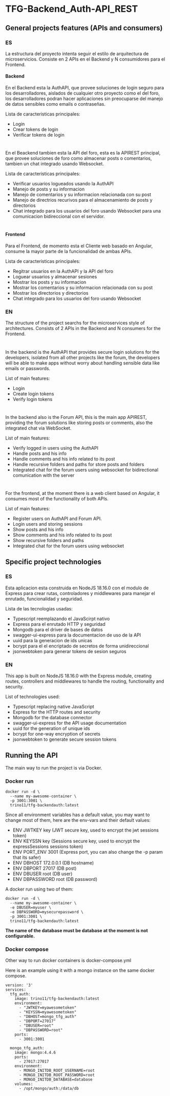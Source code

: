 # TFG-Backend_Auth-API_REST


## General projects features (APIs and consumers)

### ES

La estructura del proyecto intenta seguir el estilo de arquitectura de microservicios. Consiste en 2 APIs en el Backend y N consumidores para el Frontend.

#### Backend

En el Backend esta la AuthAPI, que provee soluciones de login seguro para los desarrolladores, aislados de cualquier otro proyecto como el del foro, los desarrolladores podran hacer aplicaciones sin preocuparse del manejo de datos sensibles como emails o contraseñas.

Lista de caracteristicas principales:
- Login
- Crear tokens de login
- Verificar tokens de login

#

En el Beackend tambien esta la API del foro, esta es la APIREST principal, que provee soluciones de foro como almacenar posts o comentarios, tambien un chat integrado usando Websocket.

Lista de caracteristicas principales:
- Verificar usuarios logueados usando la AuthAPI
- Manejo de posts y su informacion
- Manejo de comentarios y su informacion relacionada con su post
- Manejo de directrios recurivos para el almacenamiento de posts y directorios
- Chat integrado para los usuarios del foro usando Websocket para una comunicacion bidireccional con el servidor.

#
#### Frontend

Para el Frontend, de momento esta el Cliente web basado en Angular, consume la mayor parte de la funcionalidad de ambas APIs.

Lista de caracteristicas principales:
 - Regitrar usuarios en la AuthAPI y la API del foro
 - Loguear usuarios y almacenar sesiones
 - Mostrar los posts y su informacion
 - Mostrar los comentarios y su informacion relacionada con su post
 - Mostrar los directorios y directorios
 - Chat integrado para los usuarios del foro usando Websocket


### EN

The structure of the project searchs for the microservices style of architectures. Consists of 2 APIs in the Backend and N consumers for the Frontend.

#

In the backend is the AuthAPI that provides secure login solutions for the developers, isolated from all other projects like the forum, the developers will be able to make apps without worry about handling sensible data like emails or passwords.

List of main features:
- Login
- Create login tokens
- Verify login tokens

#

In the backend also is the Forum API, this is the main app APIREST, providing the forum solutions like storing posts or comments, also the integrated chat via WebSocket.

List of main features:
- Verify logged in users using the AuthAPI
- Handle posts and his info
- Handle comments and his info related to its post
- Handle recursive folders and paths for store posts and folders
- Integrated chat for the forum users using websocket for bidirectional comunication with the server

#

For the frontend, at the moment there is a web client based on Angular, it consumes most of the functionality of both APIs.

List of main features:
- Register users on AuthAPI and Forum API.
- Login users and storing sessions
- Show posts and his info
- Show comments and his info related to its post
- Show recursive folders and paths
- Integrated chat for the forum users using websocket


## Specific project technologies

### ES

Esta aplicacion esta construida en NodeJS 18.16.0 con el modulo de Express para crear rutas, controladores y middlewares para manejar el enrutado, funcionalidad y seguridad.

Lista de las tecnologias usadas:
 - Typescript reemplazando el JavaScirpt nativo
 - Express para el enrutado HTTP y seguridad
 - Mongodb para el driver de bases de datos
 - swagger-ui-express para la documentacion de uso de la API
 - uuid para la generacion de ids unicas
 - bcrypt para el el encriptado de secretos de forma unidireccional
 - jsonwebtoken para generar tokens de sesion seguros

### EN

This app is built on NodeJS 18.16.0 with the Express module, creating routes, controllers and middlewares to handle the routing, functionality and security.

List of technologies used:
 - Typescript replacing native JavaScript
 - Express for the HTTP routes and security
 - Mongodb for the database connector
 - swagger-ui-express for the API usage documentation
 - uuid for the generation of unique ids
 - bcrypt for one-way encryption of secrets
 - jsonwebtoken to generate secure session tokens


## Running the API
The main way to run the project is via Docker.

### Docker run

```
docker run -d \
  --name my-awesome-container \
  -p 3001:3001 \
  trino11/tfg-backendauth:latest
```

Since all environment variables has a default value, you may want to change most of them, here are the env-vars and their default values:

- ENV JWTKEY key            (JWT secure key, used to encrypt the jwt sessions token)
- ENV KEYSSN key            (Sessions secure key, used to encrypt the expressSessions sessions token)
- ENV PORT_ENV 3001         (Express port, you can also change the -p param that its safer)
- ENV DBHOST 172.0.0.1      (DB hostname)
- ENV DBPORT 27017          (DB post)
- ENV DBUSER root           (DB user)
- ENV DBPASSWORD root       (DB password)

A docker run using two of them:

```
docker run -d \
  --name my-awesome-container \
  -e DBUSER=myuser \
  -e DBPASSWORD=mysecurepassword \
  -p 3001:3001 \
  trino11/tfg-backendauth:latest
```

**The name of the database must be database at the moment is not configurable.**

### Docker compose

Other way to run docker containers is docker-compose.yml

Here is an example using it with a mongo instance on the same docker compose.

```
version: '3'
services:
  tfg_auth:
    image: trino11/tfg-backendauth:latest
    environment:
      - "JWTKEY=myawesometoken"
      - "KEYSSN=myawesometoken"
      - "DBHOST=mongo_tfg_auth"
      - "DBPORT=27017"
      - "DBUSER=root"
      - "DBPASSWORD=root"
    ports:
      - 3001:3001

  mongo_tfg_auth:
    image: mongo:4.4.6
    ports:
      - 27017:27017
    environment:
      - MONGO_INITDB_ROOT_USERNAME=root
      - MONGO_INITDB_ROOT_PASSWORD=root
      - MONGO_INITDB_DATABASE=database
    volumes:
      - /opt/mongo/auth:/data/db
```

